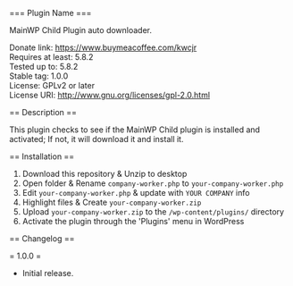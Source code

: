 === Plugin Name ===

MainWP Child Plugin auto downloader.

Donate link: https://www.buymeacoffee.com/kwcjr   
Requires at least: 5.8.2   
Tested up to: 5.8.2   
Stable tag: 1.0.0   
License: GPLv2 or later   
License URI: http://www.gnu.org/licenses/gpl-2.0.html   

== Description ==

This plugin checks to see if the MainWP Child plugin is installed and activated; If not, it will download it and install it.

== Installation ==

1. Download this repository & Unzip to desktop
1. Open folder & Rename `company-worker.php` to `your-company-worker.php`
1. Edit `your-company-worker.php` & update with `YOUR COMPANY` info
1. Highlight files & Create `your-company-worker.zip`
1. Upload `your-company-worker.zip` to the `/wp-content/plugins/` directory
1. Activate the plugin through the 'Plugins' menu in WordPress

== Changelog ==

= 1.0.0 =
* Initial release.
